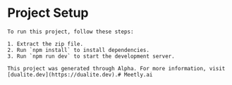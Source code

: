 # Project Setup
    
    To run this project, follow these steps:
    
    1. Extract the zip file.
    2. Run `npm install` to install dependencies.
    3. Run `npm run dev` to start the development server.
    
    This project was generated through Alpha. For more information, visit [dualite.dev](https://dualite.dev).#   M e e t l y . a i  
 